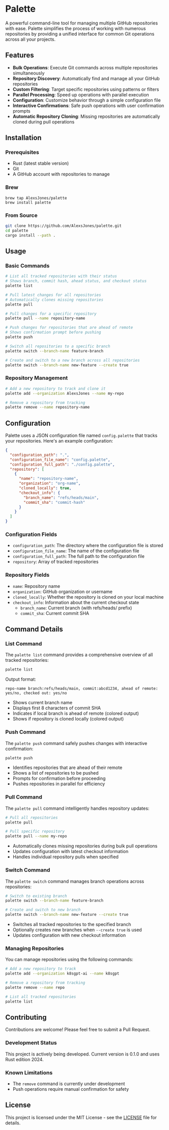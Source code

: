 # Palette

A powerful command-line tool for managing multiple GitHub repositories with ease. Palette simplifies the process of working with numerous repositories by providing a unified interface for common Git operations across all your projects.

## Features

- **Bulk Operations**: Execute Git commands across multiple repositories simultaneously
- **Repository Discovery**: Automatically find and manage all your GitHub repositories
- **Custom Filtering**: Target specific repositories using patterns or filters
- **Parallel Processing**: Speed up operations with parallel execution
- **Configuration**: Customize behavior through a simple configuration file
- **Interactive Confirmations**: Safe push operations with user confirmation prompts
- **Automatic Repository Cloning**: Missing repositories are automatically cloned during pull operations

## Installation

### Prerequisites
- Rust (latest stable version)
- Git
- A GitHub account with repositories to manage

### Brew
```
brew tap AlexsJones/palette
brew install palette
```

### From Source

```bash
git clone https://github.com/AlexsJones/palette.git
cd palette
cargo install --path .
```

## Usage

### Basic Commands

```bash
# List all tracked repositories with their status
# Shows branch, commit hash, ahead status, and checkout status
palette list

# Pull latest changes for all repositories
# Automatically clones missing repositories
palette pull

# Pull changes for a specific repository
palette pull --name repository-name

# Push changes for repositories that are ahead of remote
# Shows confirmation prompt before pushing
palette push

# Switch all repositories to a specific branch
palette switch --branch-name feature-branch

# Create and switch to a new branch across all repositories
palette switch --branch-name new-feature --create true
```

### Repository Management

```bash
# Add a new repository to track and clone it
palette add --organization AlexsJones --name my-repo

# Remove a repository from tracking
palette remove --name repository-name
```

## Configuration

Palette uses a JSON configuration file named `config.palette` that tracks your repositories. Here's an example configuration:

```json
{
  "configuration_path": ".",
  "configuration_file_name": "config.palette", 
  "configuration_full_path": "./config.palette",
  "repository": [
    {
      "name": "repository-name",
      "organization": "org-name",
      "cloned_locally": true,
      "checkout_info": {
        "branch_name": "refs/heads/main",
        "commit_sha": "commit-hash"
      }
    }
  ]
}
```

### Configuration Fields

- `configuration_path`: The directory where the configuration file is stored
- `configuration_file_name`: The name of the configuration file
- `configuration_full_path`: The full path to the configuration file
- `repository`: Array of tracked repositories

### Repository Fields

- `name`: Repository name
- `organization`: GitHub organization or username
- `cloned_locally`: Whether the repository is cloned on your local machine
- `checkout_info`: Information about the current checkout state
  - `branch_name`: Current branch (with refs/heads/ prefix)
  - `commit_sha`: Current commit SHA

## Command Details

### List Command

The `palette list` command provides a comprehensive overview of all tracked repositories:

```bash
palette list
```

Output format:
```
repo-name branch:refs/heads/main, commit:abcd1234, ahead of remote: yes/no, checked out: yes/no
```

- Shows current branch name
- Displays first 8 characters of commit SHA
- Indicates if local branch is ahead of remote (colored output)
- Shows if repository is cloned locally (colored output)

### Push Command

The `palette push` command safely pushes changes with interactive confirmation:

```bash
palette push
```

- Identifies repositories that are ahead of their remote
- Shows a list of repositories to be pushed
- Prompts for confirmation before proceeding
- Pushes repositories in parallel for efficiency

### Pull Command

The `palette pull` command intelligently handles repository updates:

```bash
# Pull all repositories
palette pull

# Pull specific repository
palette pull --name my-repo
```

- Automatically clones missing repositories during bulk pull operations
- Updates configuration with latest checkout information
- Handles individual repository pulls when specified

### Switch Command

The `palette switch` command manages branch operations across repositories:

```bash
# Switch to existing branch
palette switch --branch-name feature-branch

# Create and switch to new branch
palette switch --branch-name new-feature --create true
```

- Switches all tracked repositories to the specified branch
- Optionally creates new branches when `--create true` is used
- Updates configuration with new checkout information

### Managing Repositories

You can manage repositories using the following commands:

```bash
# Add a new repository to track
palette add --organization k8sgpt-ai --name k8sgpt

# Remove a repository from tracking
palette remove --name repo

# List all tracked repositories
palette list
```

## Contributing

Contributions are welcome! Please feel free to submit a Pull Request.

### Development Status

This project is actively being developed. Current version is 0.1.0 and uses Rust edition 2024.

### Known Limitations

- The `remove` command is currently under development
- Push operations require manual confirmation for safety

## License

This project is licensed under the MIT License - see the [LICENSE](LICENSE) file for details.
